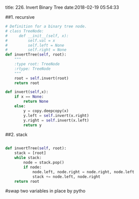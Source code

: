title: 226. Invert Binary Tree
date:2018-02-19 05:54:33

##1. recursive
```python
# Definition for a binary tree node.
# class TreeNode:
#     def __init__(self, x):
#         self.val = x
#         self.left = None
#         self.right = None
def invertTree(self, root):
    """
    :type root: TreeNode
    :rtype: TreeNode
    """
    root = self.invert(root)
    return root

def invert(self,x):
    if x == None:
        return None
    else:
        y = copy.deepcopy(x)
        y.left = self.invert(x.right)
        y.right = self.invert(x.left)
        return y
```

##2. stack
```python

def invertTree(self, root):
    stack = [root]
    while stack:
        node = stack.pop()
        if node:
            node.left, node.right = node.right, node.left
            stack += node.left, node.right
    return root
```

#swap two variables in place by pytho